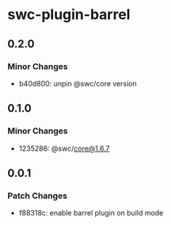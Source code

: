 # swc-plugin-barrel

## 0.2.0

### Minor Changes

- b40d800: unpin @swc/core version

## 0.1.0

### Minor Changes

- 1235286: @swc/core@1.6.7

## 0.0.1

### Patch Changes

- f88318c: enable barrel plugin on build mode
